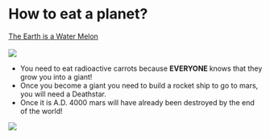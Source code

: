 # How to eat a planet?
<a href ="https://media.mnn.com/assets/images/2013/06/Earth.jpg.638x0_q80_crop-smart.jpg"> The Earth is a Water Melon </a>
<br>
<br>
<img src = "https://www.nasa.gov/sites/default/files/thumbnails/image/edu_what_is_mars.jpg">
<ul>
  <li> You need to eat radioactive carrots because <b> EVERYONE </b> knows that they grow you into a giant! </li>
  <li> Once you become a giant you need to build a rocket ship to go to mars, you will need a Deathstar. </li>
  <li> Once it is A.D. 4000 mars will have already been destroyed by the end of the world! </i> 
</ul>

<a href="https://www.youtube.com/" target="_blank">

<img src="https://www.youtube.com/watch?v=Iz-8CSa9xj8">  </a>
